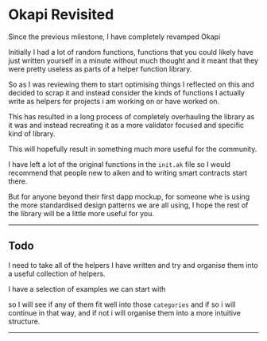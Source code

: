 # Okapi Revisited

Since the previous milestone, I have completely revamped Okapi

Initially I had a lot of random functions, functions that you could likely have just written yourself in a minute without much thought and it meant that they were pretty useless as parts of a helper function library.

So as I was reviewing them to start optimising things I reflected on this and decided to scrap it and instead consider the kinds of functions I actually write as helpers for projects i am working on or have worked on.

This has resulted in a long process of completely overhauling the library as it was and instead recreating it as a more validator focused and specific kind of library.

This will hopefully result in something much more useful for the community.

I have left a lot of the original functions in the `init.ak` file so I would recommend that people new to aiken and to writing smart contracts start there.

But for anyone beyond their first dapp mockup, for someone whe is using the more standardised design patterns we are all using, I hope the rest of the library will be a little more useful for you.

---

## Todo

I need to take all of the helpers I have written and try and organise them into a useful collection of helpers.

I have a selection of examples we can start with

so I will see if any of them fit well into those `categories` and if so i will continue in that way, and if not i will organise them into a more intuitive structure.

---

